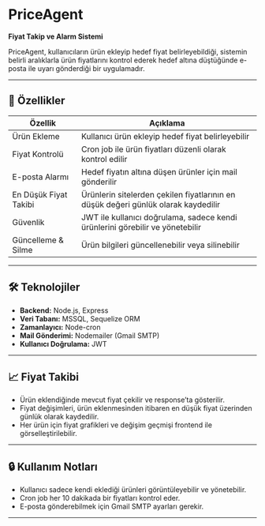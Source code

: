 # PriceAgent

**Fiyat Takip ve Alarm Sistemi**

PriceAgent, kullanıcıların ürün ekleyip hedef fiyat belirleyebildiği, sistemin belirli aralıklarla ürün fiyatlarını kontrol ederek hedef altına düştüğünde e-posta ile uyarı gönderdiği bir uygulamadır.  

---

## 🚀 Özellikler

| Özellik | Açıklama |
|---------|----------|
| Ürün Ekleme | Kullanıcı ürün ekleyip hedef fiyat belirleyebilir |
| Fiyat Kontrolü | Cron job ile ürün fiyatları düzenli olarak kontrol edilir |
| E-posta Alarmı | Hedef fiyatın altına düşen ürünler için mail gönderilir |
| En Düşük Fiyat Takibi | Ürünlerin sitelerden çekilen fiyatlarının en düşük değeri günlük olarak kaydedilir |
| Güvenlik | JWT ile kullanıcı doğrulama, sadece kendi ürünlerini görebilir ve yönetebilir |
| Güncelleme & Silme | Ürün bilgileri güncellenebilir veya silinebilir |

---

## 🛠 Teknolojiler

- **Backend:** Node.js, Express  
- **Veri Tabanı:** MSSQL, Sequelize ORM  
- **Zamanlayıcı:** Node-cron  
- **Mail Gönderimi:** Nodemailer (Gmail SMTP)  
- **Kullanıcı Doğrulama:** JWT  

---

## 📈 Fiyat Takibi

- Ürün eklendiğinde mevcut fiyat çekilir ve response’ta gösterilir.  
- Fiyat değişimleri, ürün eklenmesinden itibaren en düşük fiyat üzerinden günlük olarak kaydedilir.  
- Her ürün için fiyat grafikleri ve değişim geçmişi frontend ile görselleştirilebilir.  

---

## 🔒 Kullanım Notları

- Kullanıcı sadece kendi eklediği ürünleri görüntüleyebilir ve yönetebilir.  
- Cron job her 10 dakikada bir fiyatları kontrol eder.  
- E-posta gönderebilmek için Gmail SMTP ayarları gerekir.  

---

